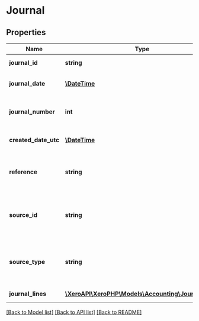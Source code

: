 # Journal

## Properties
Name | Type | Description | Notes
------------ | ------------- | ------------- | -------------
**journal_id** | **string** | Xero identifier | [optional] 
**journal_date** | [**\DateTime**](\DateTime.md) | Date the journal was posted | [optional] 
**journal_number** | **int** | Xero generated journal number | [optional] 
**created_date_utc** | [**\DateTime**](\DateTime.md) | Created date UTC format | [optional] 
**reference** | **string** | reference field for additional indetifying information | [optional] 
**source_id** | **string** | The identifier for the source transaction (e.g. InvoiceID) | [optional] 
**source_type** | **string** | The journal source type. The type of transaction that created the journal | [optional] 
**journal_lines** | [**\XeroAPI\XeroPHP\Models\Accounting\JournalLine[]**](JournalLine.md) | See JournalLines | [optional] 

[[Back to Model list]](../README.md#documentation-for-models) [[Back to API list]](../README.md#documentation-for-api-endpoints) [[Back to README]](../README.md)


